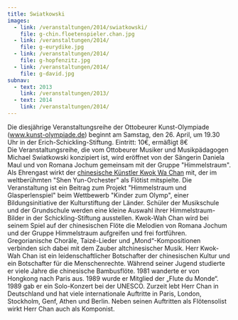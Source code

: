```yaml
---
title: Swiatkowski
images:
  - link: /veranstaltungen/2014/swiatkowski/
    file: g-chin.floetenspieler.chan.jpg
  - link: /veranstaltungen/2014/
    file: g-eurydike.jpg
  - link: /veranstaltungen/2014/
    file: g-hopfenzitz.jpg
  - link: /veranstaltungen/2014/
    file: g-david.jpg
subnav:
  - text: 2013
    link: /veranstaltungen/2013/
  - text: 2014
    link: /veranstaltungen/2014/
---
```

 Die diesjährige Veranstaltungsreihe der Ottobeurer Kunst-Olympiade (www.kunst-olympiade.de) beginnt am Samstag, den 26. April, um 19.30  Uhr in der Erich-Schickling-Stiftung. 
Eintritt: 10€, ermäßigt 8€  
Die Veranstaltungsreihe, die vom Ottobeurer Musiker und Musikpädagogen Michael Swiatkowski  konzipiert ist, wird eröffnet von der Sängerin Daniela Maul und von Romana Jochum gemeinsam mit der Gruppe "Himmelstraum". Als Ehrengast wirkt der [chinesische Künstler Kwok Wa Chan](/veranstaltungen/2014/swiatkowski/chin.floete/) mit, der im weltberühmten "Shen Yun-Orchester"  als Flötist mitspielte. Die Veranstaltung ist ein Beitrag zum Projekt "Himmelstraum und Glasperlenspiel" beim Wettbewerb "Kinder zum Olymp", einer Bildungsinitiative der Kulturstiftung der Länder.  Schüler der Musikschule und der Grundschule werden eine kleine Auswahl ihrer Himmelstraum-Bilder in der Schickling-Stiftung ausstellen.
Kwok-Wah Chan wird bei seinem Spiel auf der chinesischen Flöte die Melodien von Romana Jochum und der Gruppe Himmelstraum aufgreifen und frei fortführen. Gregorianische Choräle, Taizé-Lieder und „Mond“-Kompositionen  verbinden sich dabei mit dem Zauber altchinesischer Musik.
Herr Kwok-Wah Chan ist ein leidenschaftlicher Botschafter der chinesischen Kultur und ein Botschafter für die Menschenrechte.
Während seiner Jugend studierte er viele Jahre die chinesische Bambusflöte.
1981 wanderte er von Hongkong nach Paris aus. 1989 wurde er Mitglied der „Flute du Monde“. 1989 gab er ein Solo-Konzert bei der UNESCO. Zurzeit lebt Herr Chan in Deutschland und hat viele internationale Auftritte in Paris, London, Stockholm, Genf, Athen und Berlin. Neben seinen Auftritten als Flötensolist wirkt Herr Chan  auch als Komponist. 
